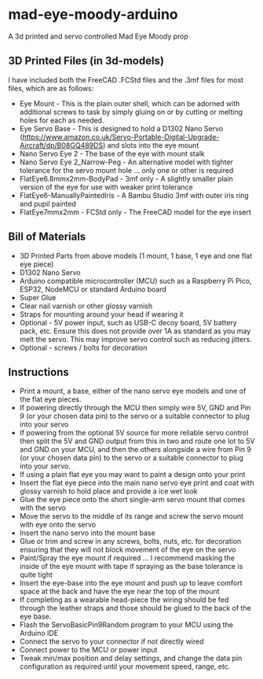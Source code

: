 # mad-eye-moody-arduino
A 3d printed and servo controlled Mad Eye Moody prop 

## 3D Printed Files (in 3d-models)
I have included both the FreeCAD .FCStd files and the .3mf files for most files, which are as follows:
* Eye Mount - This is the plain outer shell, which can be adorned with additional screws to task by simply gluing on or by cutting or melting holes for each as needed.
* Eye Servo Base - This is designed to hold a D1302 Nano Servo (https://www.amazon.co.uk/Servo-Portable-Digital-Upgrade-Aircraft/dp/B08GQ489DS) and slots into the eye mount
* Nano Servo Eye 2 - The base of the eye with mount stalk
* Nano Servo Eye 2_Narrow-Peg - An alternative model with tighter tolerance for the servo mount hole ... only one or other is required
* FlatEye6.8mmx2mm-BodyPad - 3mf only - A slightly smaller plain version of the eye for use with weaker print tolerance
* FlatEye6-ManuallyPaintedIris - A Bambu Studio 3mf with outer iris ring and pupil painted
* FlatEye7mmx2mm - FCStd only - The FreeCAD model for the eye insert

## Bill of Materials

* 3D Printed Parts from above models (1 mount, 1 base, 1 eye and one flat eye piece)
* D1302 Nano Servo
* Arduino compatible microcontroller (MCU) such as a Raspberry Pi Pico, ESP32, NodeMCU or standard Arduino board
* Super Glue
* Clear nail varnish or other glossy varnish
* Straps for mounting around your head if wearing it
* Optional - 5V power input, such as USB-C decoy board, 5V battery pack, etc.  Ensure this does not provide over 1A as standard as you may melt the servo.  This may improve servo control such as reducing jitters.
* Optional - screws / bolts for decoration

## Instructions

* Print a mount, a base, either of the nano servo eye models and one of the flat eye pieces.
* If powering directly through the MCU then simply wire 5V, GND and Pin 9 (or your chosen data pin) to the servo or a suitable connector to plug into your servo
* If powering from the optional 5V source for more reliable servo control then split the 5V and GND output from this in two and route one lot to 5V and GND on your MCU, and then the others alongside a wire from Pin 9 (or your chosen data pin) to the servo or a suitable connector to plug into your servo.
* If using a plain flat eye you may want to paint a design onto your print
* Insert the flat eye piece into the main nano servo eye print and coat with glossy varnish to hold place and provide a ice wet look
* Glue the eye piece onto the short single-arm servo mount that comes with the servo
* Move the servo to the middle of its range and screw the servo mount with eye onto the servo
* Insert the nano servo into the mount base
* Glue or trim and screw in any screws, bolts, nuts, etc. for decoration ensuring that they will not block movement of the eye on the servo
* Paint/Spray the eye mount if required ... I recommend masking the inside of the eye mount with tape if spraying as the base tolerance is quite tight
* Insert the eye-base into the eye mount and push up to leave comfort space at the back and have the eye near the top of the mount
* If completing as a wearable head-piece the wiring should be fed through the leather straps and those should be glued to the back of the eye base.
* Flash the ServoBasicPin9Random program to your MCU using the Arduino IDE
* Connect the servo to your connector if not directly wired
* Connect power to the MCU or power input
* Tweak min/max position and delay settings, and change the data pin configuration as required until your movement speed, range, etc.